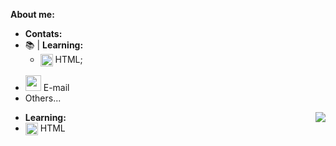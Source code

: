 
**About me:** <br>

- **Contats:**
- 📚 | **Learning:**
  - <img src="https://cdn-icons-png.flaticon.com/512/732/732212.png" width = "20px" align = "center"> HTML;

<a href="mailto:giovana.mainente@sptech.school?subject=Contato%20via%20GitHub" target="_blank" rel="noopener noreferrer" data-auth="NotApplicable" data-loopstyle="link" data-safelink="true" align="center">
 
   - <img src="https://cdn-icons-png.flaticon.com/512/732/732223.png" style="width:25px;height=25px;" ></a> E-mail
   - Others... <br>
    
    
<img src="https://github-readme-stats.vercel.app/api/top-langs/?username=gih-sanchez&theme=radical&show_icons=true" align="right" style="margin-top=20vh">

- **Learning:**
- <img src="https://cdn-icons-png.flaticon.com/512/732/732212.png" width = "20px" align = "center"> HTML
